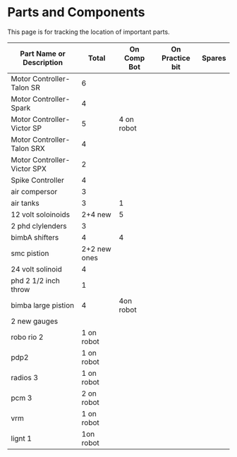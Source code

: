 # Parts and Components
This page is for tracking the location of important parts.

| Part Name or Description | Total  | On Comp Bot | On Practice bit | Spares |
-------------------------- | ----- | ------ | --------------- | ------ |
| Motor Controller- Talon SR | 6 |
| Motor Controller- Spark  | 4 |
| Motor Controller- Victor SP | 5 |4 on robot|
| Motor Controller- Talon SRX | 4 |
| Motor Controller- Victor SPX | 2 |
| Spike Controller | 4 |
|air compersor |3|
|air tanks |3|1|
|12 volt soloinoids |2+4 new |5|
|2 phd clylenders |3|
| bimbA shifters |4|4|
| smc pistion |2+2 new ones|
|24 volt solinoid |4|
| phd 2 1/2 inch throw |1|
|bimba large pistion|4| 4on robot|
| 2 new gauges|
|robo rio 2|1 on robot|
|pdp2|1 on robot|
|radios 3|1 on robot|
|pcm 3|2 on robot|
|vrm |1 on robot|
|lignt 1| 1on robot|
